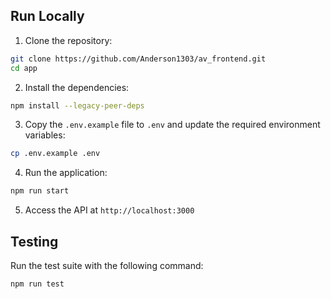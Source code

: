 ## Run Locally

1. Clone the repository:

```bash
git clone https://github.com/Anderson1303/av_frontend.git
cd app
```

2. Install the dependencies:

```bash
npm install --legacy-peer-deps
```

3. Copy the `.env.example` file to `.env` and update the required environment variables:

```bash
cp .env.example .env
```

4. Run the application:

```bash
npm run start
```

5. Access the API at `http://localhost:3000`

## Testing

Run the test suite with the following command:

```bash
npm run test
```